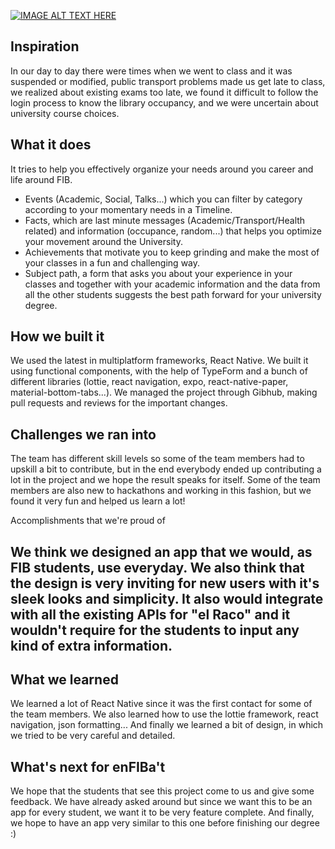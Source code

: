 [![IMAGE ALT TEXT HERE](https://img.youtube.com/vi/5tGMgKDGfnA/0.jpg)](https://www.youtube.com/watch?v=5tGMgKDGfnA)

## Inspiration
In our day to day there were times when we went to class and it was suspended or modified, public transport problems made us get late to class, we realized about existing exams too late, we found it difficult to follow the login process to know the library occupancy, and we were uncertain about university course choices.

## What it does
It tries to help you effectively organize your needs around you career and life around FIB.

- Events (Academic, Social, Talks...) which you can filter by category according to your momentary needs in a Timeline.
- Facts, which are last minute messages (Academic/Transport/Health related) and information (occupance, random...) that helps you optimize your movement around the University.
- Achievements that motivate you to keep grinding and make the most of your classes in a fun and challenging way.
- Subject path, a form that asks you about your experience in your classes and together with your academic information and the data from all the other students suggests the best path forward for your university degree.

## How we built it
We used the latest in multiplatform frameworks, React Native. We built it using functional components, with the help of TypeForm and a bunch of different libraries (lottie, react navigation, expo, react-native-paper, material-bottom-tabs...). We managed the project through Gibhub, making pull requests and reviews for the important changes.

## Challenges we ran into
The team has different skill levels so some of the team members had to upskill a bit to contribute, but in the end everybody ended up contributing a lot in the project and we hope the result speaks for itself. Some of the team members are also new to hackathons and working in this fashion, but we found it very fun and helped us learn a lot!

Accomplishments that we're proud of
## We think we designed an app that we would, as FIB students, use everyday. We also think that the design is very inviting for new users with it's sleek looks and simplicity. It also would integrate with all the existing APIs for "el Raco" and it wouldn't require for the students to input any kind of extra information.

## What we learned
We learned a lot of React Native since it was the first contact for some of the team members. We also learned how to use the lottie framework, react navigation, json formatting... And finally we learned a bit of design, in which we tried to be very careful and detailed.

## What's next for enFIBa't
We hope that the students that see this project come to us and give some feedback. We have already asked around but since we want this to be an app for every student, we want it to be very feature complete. And finally, we hope to have an app very similar to this one before finishing our degree :)

